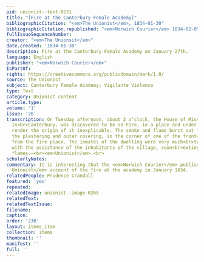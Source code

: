 ```yaml
---
pid: unionist--text-0231
title: "[Fire at the Canterbury Female Academy]"
bibliographicCitation: "<em>The Unionist</em>, 1834-01-30"
bibliographicCitation.republished: "<em>Norwich Courier</em> 1834-02-05"
fullIssueSequenceNumber: 
creator: "<em>The Unionsit</em>"
date.created: '1834-01-30'
description: Fire at the Canterbury Female Academy on January 27th.
language: English
publisher: "<em>Norwich Courier</em>"
IsPartOf: 
rights: https://creativecommons.org/publicdomain/mark/1.0/
source: The Unionist
subject: Canterbury Female Academy; Vigilante Violence
type: Text
category: Unionist content
article.type: 
volume: '1'
issue: '26'
transcription: On Tuesday afternoon, about 2 o’clock, the House of Miss Crandall,
  in<br>Canterbury, was discovered to be on Fire, in a place and under circumstances<br>which
  render the origin of it inexplicable. The smoke and flame burst out from<br>between
  the plastering and outer covering, in the corner of one of the front<br>rooms, farthest
  from the fire place. The inmates of the dwelling were very much<br>terrified, but
  with the assistance of the inhabitants of the village, soon<br>extinguished the
  flames.—<br><em>Unionist</em>.<br>
scholarlyNotes: 
commentary: It is interesting that the <em>Norwich Courier</em> publisehd <em>The
  Unionist</em> account of the fire at the academy in January 1834.
relatedPeople: Prudence Crandall
featured: 'yes'
repeated: 
relatedImage: unionist--image-0265
relatedText: 
relatedTextIssue: 
filename: 
caption: 
order: '230'
layout: items_item
collection: items
thumbnail: ''
manifest: ''
full: ''
---
```

